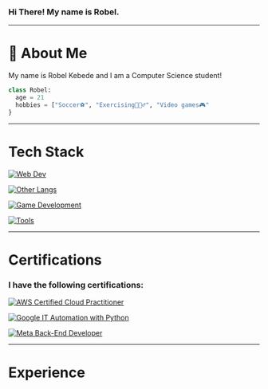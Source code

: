 ### Hi There! My name is Robel.
-----
# :postbox: About Me
My name is Robel Kebede and I am a Computer Science student!

```python
class Robel:
  age = 21
  hobbies = ["Soccer⚽️", "Exercising🏋🏽‍♂️", "Video games🎮"
}
```

-----

# Tech Stack
[![Web Dev](https://skillicons.dev/icons?i=html,css,js,ts,mongodb,express,react,nodejs,tailwind,next&theme=dark)](https://skillicons.dev)

[![Other Langs](https://skillicons.dev/icons?i=python,java,cpp,c&theme=dark)](https://skillicons.dev)

[![Game Development](https://skillicons.dev/icons?i=cs,unity,godot&theme=dark)](https://skillicons.dev)

[![Tools](https://skillicons.dev/icons?i=vscode,postman,netlify,idea,heroku,github,figma,eclipse&theme=dark)](https://skillicons.dev)

-----

# Certifications

### I have the following certifications:

[![AWS Certified Cloud Practitioner](https://skillicons.dev/icons?i=aws&theme=dark)](https://www.credly.com/badges/6acf04b2-2a62-4a85-a331-1aaf2d7b7e83)

[![Google IT Automation with Python](https://skillicons.dev/icons?i=googlecloud&theme=dark)](https://www.coursera.org/account/accomplishments/specialization/certificate/EJ3QBE35UXYU)

[![Meta Back-End Developer](https://img.shields.io/badge/Meta-4267B2?logo=meta&logoColor=white&style=for-the-badge)]([https://www.coursera.org/professional-certificates/meta-back-end-developer](https://www.coursera.org/account/accomplishments/specialization/certificate/QNR26LZ85BU8))

-----

# Experience
